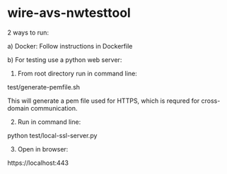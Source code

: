 # wire-avs-nwtesttool

2 ways to run:

a) Docker: Follow instructions in Dockerfile

b) For testing use a python web server:


1. From root directory run in command line:

test/generate-pemfile.sh

This will generate a pem file used for HTTPS, which is requred for cross-domain communication.

2. Run in command line:

python test/local-ssl-server.py

3. Open in browser:

https://localhost:443

